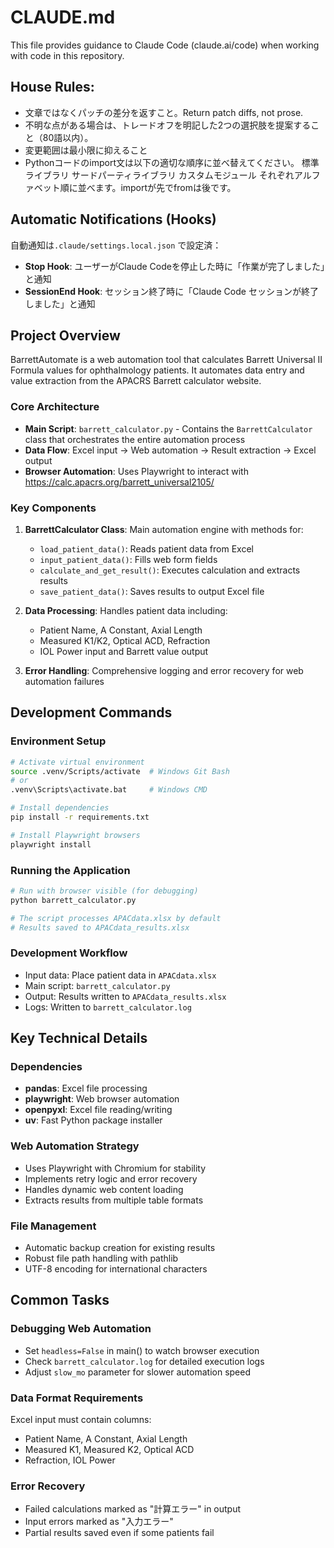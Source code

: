 # CLAUDE.md

This file provides guidance to Claude Code (claude.ai/code) when working with code in this repository.

## House Rules:
- 文章ではなくパッチの差分を返すこと。Return patch diffs, not prose.
- 不明な点がある場合は、トレードオフを明記した2つの選択肢を提案すること（80語以内）。
- 変更範囲は最小限に抑えること
- Pythonコードのimport文は以下の適切な順序に並べ替えてください。
標準ライブラリ
サードパーティライブラリ
カスタムモジュール 
それぞれアルファベット順に並べます。importが先でfromは後です。

## Automatic Notifications (Hooks)
自動通知は`.claude/settings.local.json` で設定済：
- **Stop Hook**: ユーザーがClaude Codeを停止した時に「作業が完了しました」と通知
- **SessionEnd Hook**: セッション終了時に「Claude Code セッションが終了しました」と通知


## Project Overview

BarrettAutomate is a web automation tool that calculates Barrett Universal II Formula values for ophthalmology patients. It automates data entry and value extraction from the APACRS Barrett calculator website.

### Core Architecture

- **Main Script**: `barrett_calculator.py` - Contains the `BarrettCalculator` class that orchestrates the entire automation process
- **Data Flow**: Excel input → Web automation → Result extraction → Excel output
- **Browser Automation**: Uses Playwright to interact with https://calc.apacrs.org/barrett_universal2105/

### Key Components

1. **BarrettCalculator Class**: Main automation engine with methods for:
   - `load_patient_data()`: Reads patient data from Excel
   - `input_patient_data()`: Fills web form fields
   - `calculate_and_get_result()`: Executes calculation and extracts results
   - `save_patient_data()`: Saves results to output Excel file

2. **Data Processing**: Handles patient data including:
   - Patient Name, A Constant, Axial Length
   - Measured K1/K2, Optical ACD, Refraction
   - IOL Power input and Barrett value output

3. **Error Handling**: Comprehensive logging and error recovery for web automation failures

## Development Commands

### Environment Setup
```bash
# Activate virtual environment
source .venv/Scripts/activate  # Windows Git Bash
# or
.venv\Scripts\activate.bat     # Windows CMD

# Install dependencies
pip install -r requirements.txt

# Install Playwright browsers
playwright install
```

### Running the Application
```bash
# Run with browser visible (for debugging)
python barrett_calculator.py

# The script processes APACdata.xlsx by default
# Results saved to APACdata_results.xlsx
```

### Development Workflow
- Input data: Place patient data in `APACdata.xlsx`
- Main script: `barrett_calculator.py`
- Output: Results written to `APACdata_results.xlsx`
- Logs: Written to `barrett_calculator.log`

## Key Technical Details

### Dependencies
- **pandas**: Excel file processing
- **playwright**: Web browser automation
- **openpyxl**: Excel file reading/writing
- **uv**: Fast Python package installer

### Web Automation Strategy
- Uses Playwright with Chromium for stability
- Implements retry logic and error recovery
- Handles dynamic web content loading
- Extracts results from multiple table formats

### File Management
- Automatic backup creation for existing results
- Robust file path handling with pathlib
- UTF-8 encoding for international characters

## Common Tasks

### Debugging Web Automation
- Set `headless=False` in main() to watch browser execution
- Check `barrett_calculator.log` for detailed execution logs
- Adjust `slow_mo` parameter for slower automation speed

### Data Format Requirements
Excel input must contain columns:
- Patient Name, A Constant, Axial Length
- Measured K1, Measured K2, Optical ACD
- Refraction, IOL Power

### Error Recovery
- Failed calculations marked as "計算エラー" in output
- Input errors marked as "入力エラー"
- Partial results saved even if some patients fail